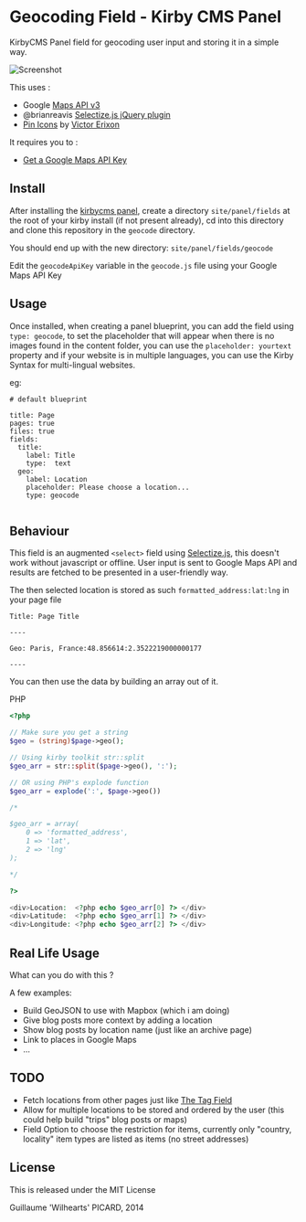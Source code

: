 Geocoding Field - Kirby CMS Panel
===========================

KirbyCMS Panel field for geocoding user input and storing it in a simple way.

![Screenshot](https://github.com/iandoe/kirbycms-panel-geocode-field/raw/master/action.gif)

This uses :

- Google  [Maps API v3](https://developers.google.com/maps/documentation/javascript/geocoding)
- @brianreavis [Selectize.js jQuery plugin](http://brianreavis.github.io/selectize.js/)
- [Pin Icons](http://dribbble.com/shots/928458-80-Shades-of-White-Icons?list=users&offset=26) by [Victor Erixon](http://dribbble.com/victorerixon)

It requires you to :

- [Get a Google Maps API Key](https://developers.google.com/maps/documentation/javascript/tutorial#api_key)



## Install

After installing the [kirbycms panel](https://github.com/bastianallgeier/kirbycms-panel/), create a directory `site/panel/fields` at the root of your kirby install (if not present already), cd into this directory and clone this repository in the `geocode` directory.

You should end up with the new directory:
`site/panel/fields/geocode`

Edit the `geocodeApiKey` variable in the `geocode.js` file using your Google Maps API Key

## Usage

Once installed, when creating a panel blueprint, you can add the field using `type: geocode`, to set the placeholder that will appear when there is no images found in the content folder, you can use the `placeholder: yourtext` property and if your website is in multiple languages, you can use the Kirby Syntax for multi-lingual websites.

eg:

```
# default blueprint

title: Page
pages: true
files: true
fields:
  title:
    label: Title
    type:  text
  geo:
  	label: Location
  	placeholder: Please choose a location...
  	type: geocode
  	
```

## Behaviour

This field is an augmented `<select>` field using [Selectize.js](brianreavis.github.io/selectize.js/), this doesn't work without javascript or offline. User input is sent to Google Maps API and results are fetched to be presented in a user-friendly way.

The then selected location is stored as such `formatted_address:lat:lng` in your page file

```
Title: Page Title

----

Geo: Paris, France:48.856614:2.3522219000000177

----

```

You can then use the data by building an array out of it.

PHP

```php
<?php

// Make sure you get a string
$geo = (string)$page->geo();

// Using kirby toolkit str::split
$geo_arr = str::split($page->geo(), ':');

// OR using PHP's explode function
$geo_arr = explode(':', $page->geo())

/*

$geo_arr = array(
	0 => 'formatted_address',
	1 => 'lat',
	2 => 'lng'
);

*/

?>

<div>Location:  <?php echo $geo_arr[0] ?> </div>
<div>Latitude:  <?php echo $geo_arr[1] ?> </div>
<div>Longitude: <?php echo $geo_arr[2] ?> </div>

```

## Real Life Usage
What can you do with this ?

A few examples:

- Build GeoJSON to use with Mapbox (which i am doing)
- Give blog posts more context by adding a location
- Show blog posts by location name (just like an archive page)
- Link to places in Google Maps
- ...

## TODO

- Fetch locations from other pages just like [The Tag Field](https://github.com/bastianallgeier/kirbycms-extensions/tree/master/fields/tags)
- Allow for multiple locations to be stored and ordered by the user (this could help build "trips" blog posts or maps)
- Field Option to choose the restriction for items, currently only "country, locality" item types are listed as items (no street addresses)


## License

This is released under the MIT License

Guillaume 'Wilhearts' PICARD, 2014
